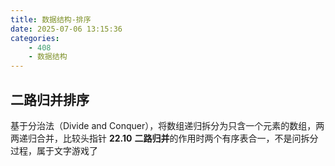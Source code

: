 ```yaml
---
title: 数据结构-排序
date: 2025-07-06 13:15:36
categories:
    - 408
    - 数据结构
---
```


## 二路归并排序
基于分治法（Divide and Conquer），将数组递归拆分为只含一个元素的数组，两两递归合并，比较头指针
**22.10** **二路归并**的作用时两个有序表合一，不是问拆分过程，属于文字游戏了
